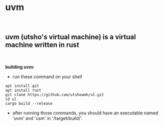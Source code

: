 # uvm

</br>

## uvm (utsho's virtual machine) is a virtual machine written in rust

</br>

**building uvm:**

- run these command on your shell

```
apt install git
apt install rust
git clone https://github.com/utshowmh/ul.git
cd ul
cargo build --release
```

- after running those commands, you should have an executable named 'uvm' and 'usm' in '/target/build/'.
